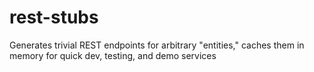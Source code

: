 rest-stubs
==========

Generates trivial REST endpoints for arbitrary "entities," caches them in memory for quick dev, testing, and demo services
